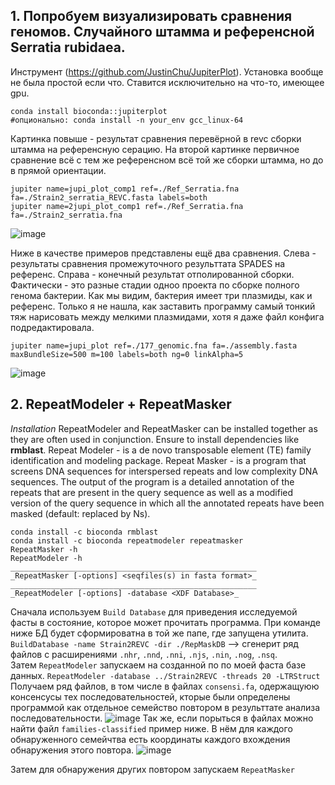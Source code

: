 
## 1. Попробуем визуализировать сравнения геномов. Случайного штамма и референсной Serratia rubidaea. 

Инструмент (https://github.com/JustinChu/JupiterPlot). Установка вообще не была простой если что. Ставится исключительно на что-то, имеющее gpu.

```
conda install bioconda::jupiterplot
#опционально: conda install -n your_env gcc_linux-64
```
Картинка повыше - результат сравнения перевёрной в revc сборки штамма на референсную серацию. На второй картинке первичное сравнение всё с тем же референсном всё той же сборки штамма, но до в прямой ориентации. 
```
jupiter name=jupi_plot_comp1 ref=./Ref_Serratia.fna fa=./Strain2_serratia_REVC.fasta labels=both
jupiter name=2jupi_plot_comp1 ref=./Ref_Serratia.fna fa=./Strain2_serratia.fna
```

![image](https://github.com/user-attachments/assets/4cce4792-20cc-4568-a9d7-23d8cf9b1151)

Ниже в качестве примеров представлены ещё два сравнения. Слева  - результаты сравнения промежуточного результтата SPADES на референс. Справа - конечный результат отполированной сборки. Фактически - это разные стадии одноо проекта по сборке полного генома бактерии. Как мы видим, бактерия имеет три плазмиды, как и референс. Только я не нашла, как заставить программу самый тонкий тяж нарисовать между мелкими плазмидами, хотя я даже файл конфига подредактировала. 

```
jupiter name=jupi_plot ref=./177_genomic.fna fa=./assembly.fasta maxBundleSize=500 m=100 labels=both ng=0 linkAlpha=5
```
![image](https://github.com/user-attachments/assets/25f913ce-33ae-497e-87d5-652dbdd7871f)

## 2. RepeatModeler + RepeatMasker
_Installation_
RepeatModeler and RepeatMasker can be installed together as they are often used in conjunction. Ensure to install dependencies like **rmblast**. 
Repeat Modeler - is a de novo transposable element (TE) family identification and modeling package. Repeat Masker - is a program that screens DNA sequences for interspersed repeats and low complexity DNA sequences. The output of the program is a detailed annotation of the repeats that are present in the query sequence as well as a modified version of the query sequence in which all the annotated repeats have been masked (default: replaced by Ns). 
```
conda install -c bioconda rmblast
conda install -c bioconda repeatmodeler repeatmasker
RepeatMasker -h
RepeatModeler -h
_______________________________________________________
_RepeatMasker [-options] <seqfiles(s) in fasta format>_
_______________________________________________________
_RepeatModeler [-options] -database <XDF Database>_
```

Сначала используем `Build Database` для приведения исследуемой фасты в состояние, которое может прочитать программа. При команде ниже БД будет сформироватна в той же папе, где запущена утилита.
`BuildDatabase -name Strain2REVC -dir ./RepMaskDB` --> сгенерит ряд файлов с расширениями `.nhr`, `.nnd`, `.nni`, `.njs`, `.nin`, `.nog`, `.nsq`.   
Затем `RepeatModeler` запускаем на созданной по по моей фаста базе данных. 
`RepeatModeler -database ../Strain2REVC -threads 20 -LTRStruct`
Получаем ряд файлов, в том числе в файлах `consensi.fa`, одержащуюю консенсусы тех последовательностей, кторые были определены программой как отдельное семейство повтором в результтате анализа последовательности. 
![image](https://github.com/user-attachments/assets/22b03871-5517-45f8-acf6-db90536a59ae)
Так же, если порыться в файлах можно найти файл `families-classified` пример ниже. В нём для каждого обнаруженного семейчтва есть координаты каждого вхождения обнаружения этого повтора. 
![image](https://github.com/user-attachments/assets/da33d05f-e5a8-4a75-8bb3-5406a158a4eb)

Затем для обнаружения других повтором запускаем `RepeatMasker` 
